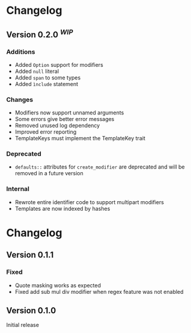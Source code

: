 # Changelog
## Version 0.2.0 <sup><i>WIP</i></sup>
### Additions
* Added `Option` support for modifiers
* Added `null` literal
* Added `span` to some types
* Added `ìnclude` statement

### Changes
* Modifiers now support unnamed arguments
* Some errors give better error messages
* Removed unused log dependency
* Improved error reporting
* TemplateKeys must implement the TemplateKey trait

### Deprecated
* `defaults::` attributes for `create_modifier` are deprecated and will be removed in a future version

### Internal
* Rewrote entire identifier code to support multipart modifiers
* Templates are now indexed by hashes

# Changelog
## Version 0.1.1
### Fixed
* Quote masking works as expected
* Fixed add sub mul div modifier when regex feature was not enabled

## Version 0.1.0
Initial release
